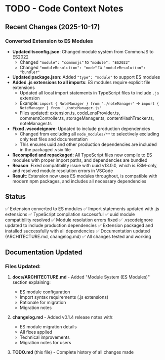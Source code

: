 # TODO - Code Context Notes

## Recent Changes (2025-10-17)

### Converted Extension to ES Modules
- **Updated tsconfig.json**: Changed module system from CommonJS to ES2022
  - Changed `"module": "commonjs"` to `"module": "ES2022"`
  - Changed `"moduleResolution": "node"` to `"moduleResolution": "bundler"`
- **Updated package.json**: Added `"type": "module"` to support ES modules
- **Added .js extensions to all imports**: ES modules require explicit file extensions
  - Updated all local import statements in TypeScript files to include `.js` extension
  - Example: `import { NoteManager } from './noteManager'` → `import { NoteManager } from './noteManager.js'`
  - Files updated: extension.ts, codeLensProvider.ts, commentController.ts, storageManager.ts, contentHashTracker.ts, noteManager.ts
- **Fixed .vscodeignore**: Updated to include production dependencies
  - Changed from excluding all `node_modules/**` to selectively excluding only test files and documentation
  - This ensures uuid and other production dependencies are included in the packaged .vsix file
- **Recompiled and repackaged**: All TypeScript files now compile to ES modules with proper import paths, and dependencies are bundled
- **Reason**: Fixed compatibility issue with uuid v13.0.0, which is ESM-only, and resolved module resolution errors in VSCode
- **Result**: Extension now uses ES modules throughout, is compatible with modern npm packages, and includes all necessary dependencies

## Status
✅ Extension converted to ES modules
✅ Import statements updated with .js extensions
✅ TypeScript compilation successful
✅ uuid module compatibility resolved
✅ Module resolution errors fixed
✅ .vscodeignore updated to include production dependencies
✅ Extension packaged and installed successfully with all dependencies
✅ Documentation updated (ARCHITECTURE.md, changelog.md)
✅ All changes tested and working

## Documentation Updated

### Files Updated:
1. **docs/ARCHITECTURE.md** - Added "Module System (ES Modules)" section explaining:
   - ES module configuration
   - Import syntax requirements (.js extensions)
   - Rationale for migration
   - Migration notes

2. **changelog.md** - Added v0.1.4 release notes with:
   - ES module migration details
   - All fixes applied
   - Technical improvements
   - Migration notes for users

3. **TODO.md** (this file) - Complete history of all changes made
